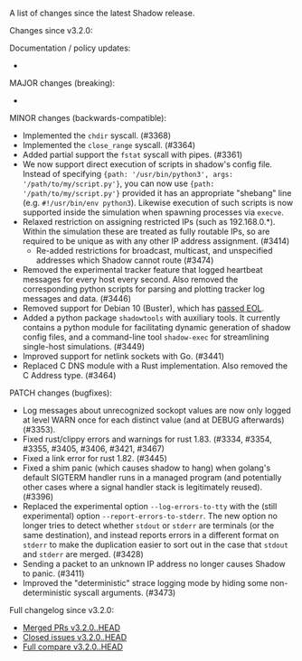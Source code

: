 A list of changes since the latest Shadow release.

Changes since v3.2.0:

Documentation / policy updates:

*

MAJOR changes (breaking):

*

MINOR changes (backwards-compatible):

* Implemented the `chdir` syscall. (#3368)
* Implemented the `close_range` syscall. (#3364)
* Added partial support the `fstat` syscall with pipes. (#3361)
* We now support direct execution of scripts in shadow's config file.
Instead of specifying `{path: '/usr/bin/python3', args:
'/path/to/my/script.py'}`, you can now use `{path: '/path/to/my/script.py'}`
provided it has an appropriate "shebang" line (e.g. `#!/usr/bin/env python3`).
Likewise execution of such scripts is now supported inside the simulation when
spawning processes via `execve`.
* Relaxed restriction on assigning restricted IPs (such as 192.168.0.\*).
Within the simulation these are treated as fully routable IPs, so are required
to be unique as with any other IP address assignment. (#3414)
  * Re-added restrictions for broadcast, multicast, and unspecified addresses which Shadow cannot route (#3474)
* Removed the experimental tracker feature that logged heartbeat messages for every host every second. Also removed the corresponding python scripts for parsing and plotting tracker log messages and data. (#3446)
* Removed support for Debian 10 (Buster), which has [passed EOL](https://wiki.debian.org/LTS).
* Added a python package `shadowtools` with auxiliary tools. It currently contains a python module for facilitating dynamic generation of shadow config files, and a command-line tool `shadow-exec` for streamlining single-host simulations. (#3449)
* Improved support for netlink sockets with Go. (#3441)
* Replaced C DNS module with a Rust implementation. Also removed the C Address type. (#3464)

PATCH changes (bugfixes):

* Log messages about unrecognized sockopt values are now only logged at level WARN once for each distinct value (and at DEBUG afterwards) (#3353).
* Fixed rust/clippy errors and warnings for rust 1.83. (#3334, #3354, #3355, #3405, #3406, #3421, #3467)
* Fixed a link error for rust 1.82. (#3445)
* Fixed a shim panic (which causes shadow to hang) when golang's default SIGTERM handler runs in a managed program (and potentially other cases where a signal handler stack is legitimately reused). (#3396)
* Replaced the experimental option `--log-errors-to-tty` with the (still experimental) option
`--report-errors-to-stderr`. The new option no longer tries to detect whether
`stdout` or `stderr` are terminals (or the same destination), and instead
reports errors in a different format on `stderr` to make the duplication easier
to sort out in the case that `stdout` and `stderr` are merged. (#3428)
* Sending a packet to an unknown IP address no longer causes Shadow to panic. (#3411)
* Improved the "deterministic" strace logging mode by hiding some non-deterministic syscall arguments. (#3473)

Full changelog since v3.2.0:

- [Merged PRs v3.2.0..HEAD](https://github.com/shadow/shadow/pulls?q=is%3Apr+merged%3A2024-06-07T08%3A00-0400..2033-12-30T20%3A30-0400)
- [Closed issues v3.2.0..HEAD](https://github.com/shadow/shadow/issues?q=is%3Aissue+closed%3A2024-06-07T08%3A00-0400..2033-12-30T20%3A30-0400)
- [Full compare v3.2.0..HEAD](https://github.com/shadow/shadow/compare/v3.2.0...HEAD)
